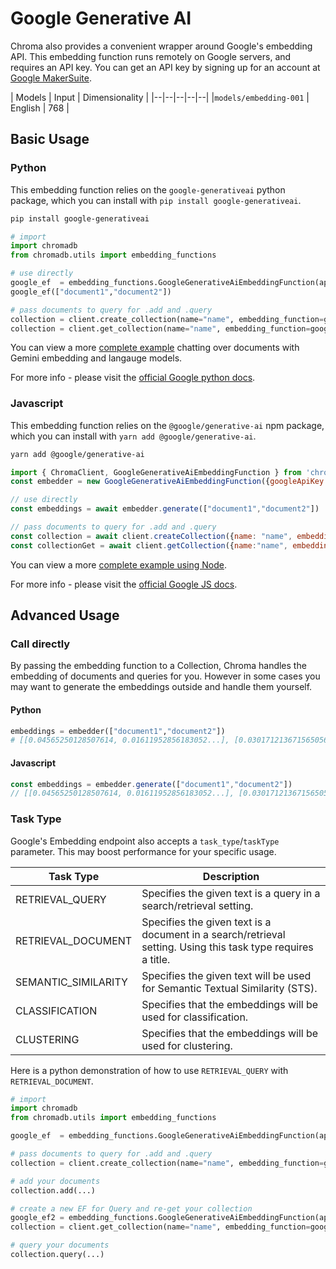---
---

# Google Generative AI

Chroma also provides a convenient wrapper around Google's embedding API. This embedding function runs remotely on Google servers, and requires an API key. You can get an API key by signing up for an account at [Google MakerSuite](https://makersuite.google.com/).

<div class="data_table"></div>

| Models | Input | Dimensionality | 
|--|--|--|--|--|
|`models/embedding-001` | English | 768 | 

## Basic Usage

### Python

This embedding function relies on the `google-generativeai` python package, which you can install with `pip install google-generativeai`.

```bash
pip install google-generativeai
```

```python
# import
import chromadb
from chromadb.utils import embedding_functions

# use directly
google_ef  = embedding_functions.GoogleGenerativeAiEmbeddingFunction(api_key="YOUR_API_KEY")
google_ef(["document1","document2"])

# pass documents to query for .add and .query
collection = client.create_collection(name="name", embedding_function=google_ef)
collection = client.get_collection(name="name", embedding_function=google_ef)
```

You can view a more [complete example](https://github.com/chroma-core/chroma/tree/main/examples/gemini) chatting over documents with Gemini embedding and langauge models.

For more info - please visit the [official Google python docs](https://ai.google.dev/tutorials/python_quickstart).

### Javascript

This embedding function relies on the `@google/generative-ai` npm package, which you can install with `yarn add @google/generative-ai`.

```bash
yarn add @google/generative-ai
```

```javascript
import { ChromaClient, GoogleGenerativeAiEmbeddingFunction } from 'chromadb'
const embedder = new GoogleGenerativeAiEmbeddingFunction({googleApiKey: "<YOUR API KEY>"})

// use directly 
const embeddings = await embedder.generate(["document1","document2"])

// pass documents to query for .add and .query
const collection = await client.createCollection({name: "name", embeddingFunction: embedder})
const collectionGet = await client.getCollection({name:"name", embeddingFunction: embedder})
```

You can view a more [complete example using Node](https://github.com/chroma-core/chroma/blob/main/clients/js/examples/node/app.js).

For more info - please visit the [official Google JS docs](https://ai.google.dev/tutorials/node_quickstart).

## Advanced Usage

### Call directly 

By passing the embedding function to a Collection, Chroma handles the embedding of documents and queries for you. However in some cases you may want to generate the embeddings outside and handle them yourself.

#### Python

```python
embeddings = embedder(["document1","document2"])
# [[0.04565250128507614, 0.01611952856183052...], [0.030171213671565056, 0.007690359838306904...]]
```

#### Javascript

```javascript
const embeddings = embedder.generate(["document1","document2"])
// [[0.04565250128507614, 0.01611952856183052...], [0.030171213671565056, 0.007690359838306904...]]
```



### Task Type

Google's Embedding endpoint also accepts a `task_type`/`taskType` parameter. This may boost performance for your specific usage. 

<div class="data_table"></div>

| Task Type|	Description|
|--|--|
|RETRIEVAL_QUERY |	Specifies the given text is a query in a search/retrieval setting.|
|RETRIEVAL_DOCUMENT	|Specifies the given text is a document in a search/retrieval setting. Using this task type requires a title.|
|SEMANTIC_SIMILARITY|	Specifies the given text will be used for Semantic Textual Similarity (STS).|
|CLASSIFICATION	|Specifies that the embeddings will be used for classification.|
|CLUSTERING	|Specifies that the embeddings will be used for clustering.|

Here is a python demonstration of how to use `RETRIEVAL_QUERY` with `RETRIEVAL_DOCUMENT`. 

```python
# import
import chromadb
from chromadb.utils import embedding_functions

google_ef  = embedding_functions.GoogleGenerativeAiEmbeddingFunction(api_key="YOUR_API_KEY", task_type='RETRIEVAL_DOCUMENT')

# pass documents to query for .add and .query
collection = client.create_collection(name="name", embedding_function=google_ef)

# add your documents
collection.add(...) 

# create a new EF for Query and re-get your collection
google_ef2 = embedding_functions.GoogleGenerativeAiEmbeddingFunction(api_key="YOUR_API_KEY", task_type='RETRIEVAL_QUERY')
collection = client.get_collection(name="name", embedding_function=google_ef2)

# query your documents
collection.query(...) 

```